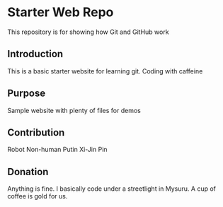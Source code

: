# Starter Web Repo

This repository is for showing how Git and GitHub work

## Introduction

This is a basic starter website for learning git. Coding with caffeine

## Purpose

Sample website with plenty of files for demos

## Contribution

Robot
Non-human
Putin
Xi-Jin Pin

## Donation

Anything is fine. I basically code under a streetlight in Mysuru.
A cup of coffee is gold for us.


